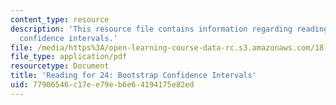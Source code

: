 ```yaml
---
content_type: resource
description: 'This resource file contains information regarding reading for 24: bootstrap
  confidence intervals.'
file: /media/https%3A/open-learning-course-data-rc.s3.amazonaws.com/18-05-introduction-to-probability-and-statistics-spring-2014/77906546c17ee79eb6e64194175e82ed_MIT18_05S14_Reading24.pdf
file_type: application/pdf
resourcetype: Document
title: 'Reading for 24: Bootstrap Confidence Intervals'
uid: 77906546-c17e-e79e-b6e6-4194175e82ed
---
```

